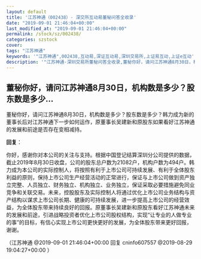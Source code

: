```yaml
---
layout: default
title: '江苏神通（002438）- 深交所互动易董秘问答全收录'
date: "2019-09-01 21:46:04+00:00"
last_modified_at: "2019-09-01 21:46:04+00:00"
permalink: /stock/sz/002438/
categories: szstock
cover: 
tags: "江苏神通"
keywords: '"江苏神通",002438,互动易,深证互动易,深圳交易所,上证易互动,上证e互动'
description: '"江苏神通-深圳交易所董秘问答全收录,董秘你好，请问江苏神通8月30日，机构数是多少？股东数是多少？韩力成为新的董事长后对江苏神通下一步如何运作，原董事长吴建新和原股东如果看好江苏神通的发展和前途是否存在变相减持。"'
---
```


## 董秘你好，请问江苏神通8月30日，机构数是多少？股东数是多少...

董秘你好，请问江苏神通8月30日，机构数是多少？股东数是多少？韩力成为新的董事长后对江苏神通下一步如何运作，原董事长吴建新和原股东如果看好江苏神通的发展和前途是否存在变相减持。

**回复**：

你好，感谢你对本公司的关注与支持。根据中国登记结算深圳分公司提供的数据，截止2019年8月30日收盘，公司的股东总户数为21082户，机构户数为494户。韩力成为本公司的实际控制人，将按照有利于上市公司可持续发展、有利于全体股东利益的原则，保持上市公司生产经营活动的正常进行，保证与上市公司做到资产独立完整、人员独立、财务独立、机构独立、业务独立，保证采取必要措施避免同业竞争和关联交易。未来，控股股东及实际控制人将通过优化上市公司业务结构与资产结构以谋求上市公司长期、健康的可持续发展，进一步提高上市公司的经营效益，为全体股东带来持续良好的回报。原董事长吴建新和原股东看好江苏神通未来的发展和前途，引进战略投资者优化上市公司股权结构，实现“让专业的人做专业的事”的目标，有信心实现上市公司更快更好的发展，为全体股东带来更好回报，谢谢。 

（江苏神通  @2019-09-01 21:46:04+00:00 回复 cninfo607557  @2019-08-29 19:04:27+00:00 ）

